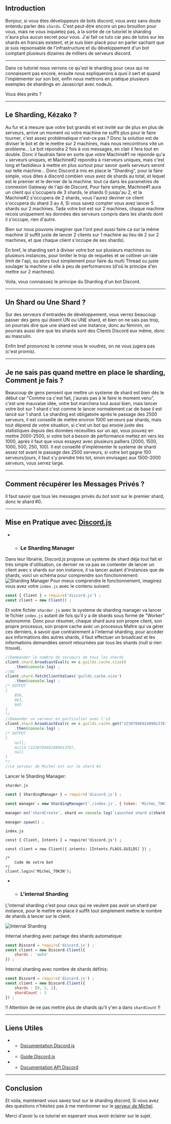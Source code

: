 ## Introduction
Bonjour, si vous êtes développeurs de bots discord, vous avez sans doute entendu parler des `shards`.
C'est peut-être encore un peu brouillon pour vous, mais ne vous inquietez pas, à la sortie de ce tutoriel le sharding n'aura plus aucun secret pour vous.
J'ai fait ce tuto car peu de tutos sur les shards en francais existent, et je suis bien placé pour en parler sachant que je suis repsonsable de l'infrastructure et du développement d'un bot comptant plusieurs dizaines de milliers de serveurs discord.

* * *

Dans ce tutoriel nous verrons ce qu'est le sharding pour ceux qui ne connaissent pas encore, ensuite nous expliquerons à quoi il sert et quand l'implémenter sur son bot, enfin nous mettrons en pratique plusieurs exemples de shardings en Javascript avec nodeJs.

Vous êtes préts ? 

* * *


## Le Sharding, Kézako ?

Au fur et à mesure que votre bot grandis et est invité sur de plus en plus de serveurs, arrive un moment où votre machine ne suffit plus pour le faire tourner, c'est assez problématique n'est-ce pas ? Donc la solution est de diviser le bot et de le mettre sur 2 machines, mais nous rencontrons vite un probleme... Le bot répondra 2 fois à vos messages, en clair il fera tout en double. Donc il faudrais faire en sorte que votre Machine#1 ne réponde qu'a `x` serveurs uniques, et Machine#2 repondra à `Y`serveurs uniques, mais c'est long et fastidieux à mettre en plus surtout pour savoir quels serveurs seront sur telle machine... Donc Discord à mis en place le "Sharding", pour la faire simple, vous dites à discord combien vous avez de shards au total, et lequel est le premier et le dernier de la machine. tout ca dans les parametres de connexion Gateway de l'api de Discord, Pour faire simple, Machine#1 aura un client qui s'occupera de 3 shards, le shards 0 jusqu'au 2, et la Machine#2 s'occupera de 2 shards, vous l'aurez deviner ce client s'occupera du shard 3 au 4, Si vous savez compter vous avez lancer 5 shards sur 2 machines. Tada votre bot est sur 2 machines, chaque machine recois uniquement les données des serveurs compris dans les shards dont il s'occupe, rien d'autre.

Bien sur nous pouvons imaginer que l'ont peut aussi faire ca sur la même machine (il suffit juste de lancer 2 clients sur 1 machine au lieu de 2 sur 2 machines, et que chaque client s'occupe de ses shards).

En bref, le sharding sert à diviser votre bot sur plusieurs machines ou plusieurs instances, pour limiter le trop de requetes et se coltiner un rate limit de l'api, ou alors tout simplement pour faire du multi Thread ou juste soulager la machine si elle à peu de performances (d'oû le principe d'en mettre sur 2 machines).

Voila, vous connaissez le principe du Sharding d'un bot Discord.


* * *


## Un Shard ou Une Shard ?
Sur des serveurs d'entraides de développement, vous verrez beaucoup passer des gens qui disent UN ou UNE shard, et bien on ne sais pas trop, on pourrais dire que une shard est une instance, donc au féminin, on pourrais aussi dire que les shards sont des Clients Discord eux même, donc au masculin.

Enfin bref prononcez le comme vous le voudrez, on ne vous jugera pas (c'est promis).

* * *

## Je ne sais pas quand mettre en place le sharding, Comment je fais ?
Beaucoup de gens pensent que mettre un systeme de shard est bien dés le début car "Comme ca c'est fait, j'aurais pas à le faire le moment venu", c'est une mauvaise idée, votre bot marchera tout aussi bien, mais lancer votre bot sur 1 shard c'est comme le lancer normalement car de base il est lancé sur 1 shard.
Le sharding est obligatoire aprés le passage des 2500 serveurs, il est conseillé de mettre environ 1000 serveurs par shards, mais tout dépend de votre situation, si c'est un bot qui envoie juste des statistiques depuis des données receuillies sur un api, vous pouvez en mettre 2000-2500, si votre bot a besoin de performance mettez en vers les 1000, aprés il faut que vous essayez avec plusieurs palliers (2000, 1500, 1000, 500, 250, 100). Il est conseillé d'implémenter le systeme de shard assez tot avant le passage des 2500 serveurs, si votre bot gagne 100 serveurs/jours, il faut s'y prendre trés tot, sinon envisagez aux 1500-2000 serveurs, vous serrez large.

*** 
## Comment récupérer les Messages Privés ?
Il faut savoir que tous les messages privés du bot sont sur le premier shard, donc le shard #0.

*** 

## Mise en Pratique avec [Discord.js](https://discord.js.org)

* - ### Le Sharding Manager
Dans leur librairie, Discord.js propose un systeme de shard déja tout fait et trés simple d'utilisation, ce dernier ne va pas se contenter de lancer un client avec x shards sur son instance, il va lancer autant d'instances que de shards, voici un schéma pour comprendre son fonctionnement:![Sharding Manager](http://i.sayrix.fr/QfdJ.png)
Pour mieux comprendre le fonctionnement, imaginez vous avez votre `index.js` avec le contenu suivant: 
```js
const { Client } = require('discord.js') ;
const client = new Client() ;
```
Et votre fichier `sharder.js` avec le systeme de sharding manager va lancer le fichier `index.js` autant de fois qu'il y a de shards sous forme de "Worker" autonomme.
Donc pour résumer, chaque shard aura son propre client, son propre processus, son propre cache avec un processus Maître qui va gérer ces derniers, à savoir que contrairement à l'internal sharding, pour accéder aux informations des autres shards, il faut effectuer un broadcast et les informations demandées  seront retournées par tous les shards (null si rien trouvé).
```js
//Demmander le nombre de serveurs de tous les shards
client.shard.broadcastEval(c => c.guilds.cache.size))
    .then(console.log) ;
//OU
client.shard.fetchClientValues('guilds.cache.size')
    .then(console.log) ;
/* OUTPUT
[
    956,
    963,
    945
]
*/
//Demander un serveur en particulier avec l'id
client.shard.broadcastEval(c => c.guilds.cache.get("223070469148901376")))
    .then(console.log) ;
/* OUTPUT
[
    null,
    Guild (223070469148901376),
    null
]
*/
//Le serveur de Michel est sur le shard #1

```

Lancer le Sharding Manager:

`sharder.js`
```js
const { ShardingManager } = require('discord.js') ;

const manager = new ShardingManager('./index.js', { token: 'MicheL_T0K3N' }) ;

manager.on('shardCreate', shard => console.log(`Launched shard ${shard.id}`)) ;

manager.spawn() ;
```
`index.js`
```
const { Client, Intents } = require('discord.js') ;

const client = new Client({ intents: [Intents.FLAGS.GUILDS] }) ;

/*
    Code de votre bot
*/
client.login('MicheL_T0K3N');
```

* - ### L'internal Sharding

L'internal sharding c'est pour ceux qui ne veulent pas avoir un shard par instance, pour le mettre en place il suffit tout simplement mettre le nombre de shards à lancer sur le client.

![Internal Sharding](http://i.sayrix.fr/6TbD.png)

Internal sharding avec partage des shards automatique:
```js
const Discord = require('discord.js') ;
const client = new Discord.Client({
    shards : 'auto'
}) ;
```
Internal sharding avec nombre de shards définis:
```js
const Discord = require('discord.js') ;
const client = new Discord.Client({
    shards : [0, 1, 2],
    shardCount : 3 
}) ;
```
!! Attention de ne pas mettre plus de shards qu'il y'en a dans `shardCount` !!

* * *

## Liens Utiles

* - [Documentation Discord.js](https://discord.js.org/#/docs)
* - [Guide Discord.js](https://discordjs.guide/)
* - [Documentation API Discord](https://discord.com/developers/docs/intro)

* * *

## Conclusion

Et voila, maintenant vous savez tout sur le sharding discord, Si vous avez des questions n'hésitez pas à me mentionner sur le [serveur de Michel](https://discord.com/invite/gca).

Merci d'avoir lu ce tutoriel en esperant vous avoir éclairer sur le sujet.
